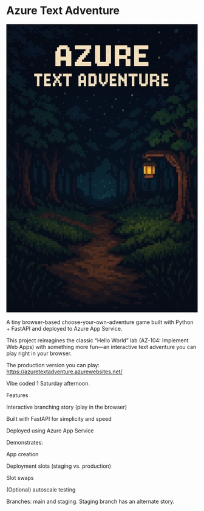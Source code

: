 # Azure Text Adventure

![Azure Text Adventure Cover](static/cover.png)

A tiny browser-based choose-your-own-adventure game built with Python + FastAPI and deployed to Azure App Service.

This project reimagines the classic “Hello World” lab (AZ-104: Implement Web Apps) with something more fun—an interactive text adventure you can play right in your browser.

The production version you can play: https://azuretextadventure.azurewebsites.net/ 

Vibe coded 1 Saturday afternoon.

Features

Interactive branching story (play in the browser)

Built with FastAPI for simplicity and speed

Deployed using Azure App Service

Demonstrates:

App creation

Deployment slots (staging vs. production)

Slot swaps

(Optional) autoscale testing

Branches: 
main and staging. Staging branch has an alternate story. 

